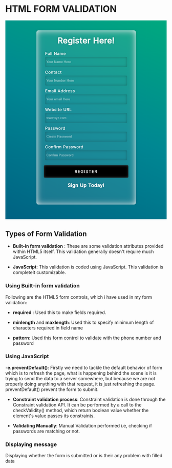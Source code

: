 # HTML FORM VALIDATION

![Form Image](./form.png)

## Types of Form Validation

- **Built-in form validation** : These are some validation attributes provided within HTML5 itself. This validation generally doesn't require much JavaScript.

- **JavaScript**: This validation is coded using JavaScript. This validation is completelt customizable.

### Using Built-in form validation

Following are the HTML5 form controls, which i have used in my form validation:

- **required** : Used this to make fields required.

- **minlength** and **maxlength**: Used this to specify minimum length of characters required in field name

- **pattern**: Used this form control to validate with the phone number and password

### Using JavaScript

-**e.preventDefault()**: Firstly we need to tackle the default behavior of form which is to refresh the page, what is happening behind the scene is it is trying to send the data to a server somewhere, but because we are not properly doing anything with that request, it is just refreshing the page. preventDefault() prevent the form to submit.

- **Constraint validation process**: Constraint validation is done through the Constraint validation API. It can be performed by a call to the checkValidity() method, which return boolean value whether the element's value passes its constraints.

- **Validating Manually**: Manual Validation performed i.e, checking if passwords are matching or not.

### Displaying message

Displaying whether the form is submitted or is their any problem with filled data
